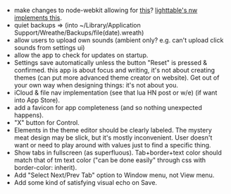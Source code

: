 + make changes to node-webkit allowing for 
  [this](https://github.com/rogerwang/node-webkit/issues/367)?
  [lighttable's nw implements this](https://github.com/LightTable/node-webkit).
+ quiet backups =>
  (into ~/Library/Application Support/Wreathe/Backups/file(date).wreath)
+ allow users to upload own sounds (ambient only? e.g. can't upload click sounds
  from settings ui)
+ allow the app to check for updates on startup.
+ Settings save automatically unless the button "Reset" is pressed & confirmed. 
  this app is about focus and writing, it's not about creating themes
  (can put more advanced theme creator on website). 
  Get out of your own way when designing things: it's not about you.
+ iCloud & file nav implementation (see that lua HN post or w/e)
  (if want into App Store).
+ add a favicon for app completeness (and so nothing unexpected happens).
+ "X" button for Control.
+ Elements in the theme editor should be clearly labeled. The mystery meat
  design may be slick, but it's mostly inconvenient. User doesn't want or
  need to play around with values just to find a specific thing.
+ Show tabs in fullscreen (as superfluous). Tab+border+text color should match
  that of tm text color
  ("can be done easily" through css with border-color: inherit).
+ Add "Select Next/Prev Tab" option to Window menu, not View menu.
+ Add some kind of satisfying visual echo on Save.
